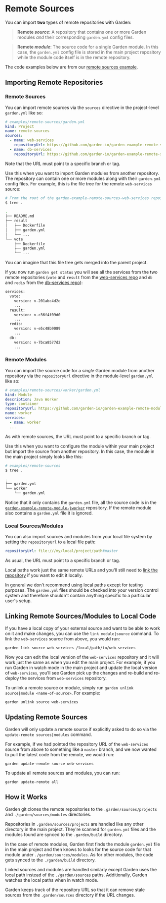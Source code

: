 # Remote Sources

You can import **two** types of remote repositories with Garden:

> **Remote _source_**: A repository that contains one or more Garden modules _and_ their corresponding `garden.yml` config files.

> **Remote _module_**: The source code for a single Garden module. In this case, the `garden.yml` config file is stored in the main project repository while the module code itself is in the remote repository.

The code examples below are from our [remote sources example](https://github.com/garden-io/garden/tree/0.12.14/examples/remote-sources).

## Importing Remote Repositories

### Remote Sources

You can import remote sources via the `sources` directive in the project-level `garden.yml` like so:

```yaml
# examples/remote-sources/garden.yml
kind: Project
name: remote-sources
sources:
  - name: web-services
    repositoryUrl: https://github.com/garden-io/garden-example-remote-sources-web-services.git#v0.1.0
  - name: db-services
    repositoryUrl: https://github.com/garden-io/garden-example-remote-sources-db-services.git#v0.1.0
```

Note that the URL must point to a specific branch or tag.

Use this when you want to import Garden modules from another repository. The repository can contain one or more modules along with their `garden.yml` config files. For example, this is the file tree for the remote `web-services` source:

```sh
# From the root of the garden-example-remote-sources-web-services repository
$ tree .

.
├── README.md
├── result
│   ├── Dockerfile
│   ├── garden.yml
│   └── ...
└── vote
    ├── Dockerfile
    ├── garden.yml
    └── ...
```

You can imagine that this file tree gets merged into the parent project.

If you now run `garden get status` you will see all the services from the two remote repositories (`vote` and `result` from the [web-services repo](https://github.com/garden-io/garden-example-remote-sources-web-services) and `db` and `redis` from the [db-services repo](https://github.com/garden-io/garden-example-remote-sources-db-services)):

```sh
services:
  vote:
    version: v-201abc4d2e
    ...
  result:
    version: v-c36f4f09d0
    ...
  redis:
    version: v-e5c48b9089
    ...
  db:
    version: v-7bca8577d2
    ...
```

### Remote Modules

You can import the source code for a _single_ Garden module from another repository via the `repositoryUrl` directive in the module-level `garden.yml` like so:

```yaml
# examples/remote-sources/worker/garden.yml
kind: Module
description: Java Worker
type: container
repositoryUrl: https://github.com/garden-io/garden-example-remote-module-jworker.git#v0.1.0
name: worker
services:
  - name: worker
  ...
```

As with remote sources, the URL must point to a specific branch or tag.

Use this when you want to configure the module within your main project but import the source from another repository. In this case, the module in the main project simply looks like this:

```sh
# examples/remote-sources
$ tree .

.
├── garden.yml
└── worker
    └── garden.yml
```

Notice that it only contains the `garden.yml` file, all the source code is in the [`garden-example-remote-module-jworker`](https://github.com/garden-io/garden-example-remote-module-jworker/) repository. If the remote module also contains a `garden.yml` file it is ignored.

### Local Sources/Modules

You can also import sources and modules from your local file system by setting the `repositoryUrl` to a local file path:

```yaml
repositoryUrl: file:///my/local/project/path#master
```

As usual, the URL must point to a specific branch or tag.

Local paths work just the same remote URLs and you'll still need to [link the repository](#linking-remote-sourcesmodules-to-local-code) if you want to edit it locally.

In general we don't recommend using local paths except for testing purposes. The `garden.yml` files should be checked into your version control system and therefore shouldn't contain anything specific to a particular user's setup.

## Linking Remote Sources/Modules to Local Code

If you have a local copy of your external source and want to be able to work on it and make changes, you can use the `link module|source` command. To link the `web-services` source from above, you would run:

```console
garden link source web-services /local/path/to/web-services
```

Now you can edit the local version of the `web-services` repository and it will work just the same as when you edit the main project. For example, if you run Garden in watch mode in the main project and update the local version of `web-services`, you'll see Garden pick up the changes and re-build and re-deploy the services from `web-services` repository.

To unlink a remote source or module, simply run `garden unlink source|module <name-of-source>`. For example:

```console
garden unlink source web-services
```

## Updating Remote Sources

Garden will only update a remote source if explicitly asked to do so via the `update-remote sources|modules` command.

For example, if we had pointed the repository URL of the `web-services` source from above to something like a `master` branch, and we now wanted to pull the latest code from the remote, we would run:

```console
garden update-remote source web-services
```

To update all remote sources and modules, you can run:

```console
garden update-remote all
```

## How it Works

Garden git clones the remote repositories to the `.garden/sources/projects` and `./garden/sources/modules` directories.

Repositories in `.garden/sources/projects` are handled like any other directory in the main project. They're scanned for `garden.yml` files and the modules found are synced to the `.garden/build` directory.

In the case of remote modules, Garden first finds the module `garden.yml` file in the main project and then knows to looks for the source code for that module under `./garden/sources/modules`. As for other modules, the code gets synced to the `./garden/build` directory.

Linked sources and modules are handled similarly except Garden uses the local path instead of the `./garden/sources` paths. Additionally, Garden watches the local paths when in watch mode.

Garden keeps track of the repository URL so that it can remove stale sources from the `.garden/sources` directory if the URL changes.

